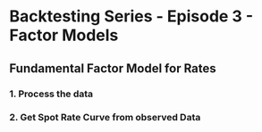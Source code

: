 # Backtesting Series - Episode 3 - Factor Models
## Fundamental Factor Model for Rates
### 1. Process the data
### 2. Get Spot Rate Curve from observed Data 
